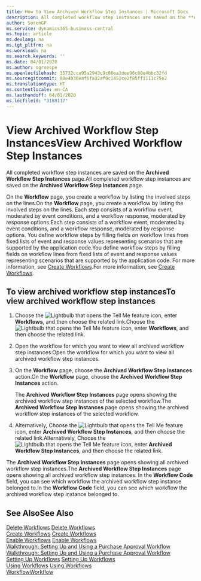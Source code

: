 ```yaml
---
title: How to View Archived Workflow Step Instances | Microsoft Docs
description: All completed workflow step instances are saved on the **Archived Workflow Step Instances** page.
author: SorenGP
ms.service: dynamics365-business-central
ms.topic: article
ms.devlang: na
ms.tgt_pltfrm: na
ms.workload: na
ms.search.keywords: ''
ms.date: 04/01/2020
ms.author: sgroespe
ms.openlocfilehash: 35732cca95a2943c9c80ea1dee96c80e4bbc32fd
ms.sourcegitcommit: 88e4b30eaf6fa32af0c1452ce2f85ff1111c75e2
ms.translationtype: HT
ms.contentlocale: en-CA
ms.lasthandoff: 04/01/2020
ms.locfileid: "3188117"
---
```

# <a name="view-archived-workflow-step-instances"></a><span data-ttu-id="1c7df-103">View Archived Workflow Step Instances</span><span class="sxs-lookup"><span data-stu-id="1c7df-103">View Archived Workflow Step Instances</span></span>
<span data-ttu-id="1c7df-104">All completed workflow step instances are saved on the **Archived Workflow Step Instances** page.</span><span class="sxs-lookup"><span data-stu-id="1c7df-104">All completed workflow step instances are saved on the **Archived Workflow Step Instances** page.</span></span>  

 <span data-ttu-id="1c7df-105">On the **Workflow** page, you create a workflow by listing the involved steps on the lines.</span><span class="sxs-lookup"><span data-stu-id="1c7df-105">On the **Workflow** page, you create a workflow by listing the involved steps on the lines.</span></span> <span data-ttu-id="1c7df-106">Each step consists of a workflow event, moderated by event conditions, and a workflow response, moderated by response options.</span><span class="sxs-lookup"><span data-stu-id="1c7df-106">Each step consists of a workflow event, moderated by event conditions, and a workflow response, moderated by response options.</span></span> <span data-ttu-id="1c7df-107">You define workflow steps by filling fields on workflow lines from fixed lists of event and response values representing scenarios that are supported by the application code.</span><span class="sxs-lookup"><span data-stu-id="1c7df-107">You define workflow steps by filling fields on workflow lines from fixed lists of event and response values representing scenarios that are supported by the application code.</span></span> <span data-ttu-id="1c7df-108">For more information, see [Create Workflows](across-how-to-create-workflows.md).</span><span class="sxs-lookup"><span data-stu-id="1c7df-108">For more information, see [Create Workflows](across-how-to-create-workflows.md).</span></span>  

## <a name="to-view-archived-workflow-step-instances"></a><span data-ttu-id="1c7df-109">To view archived workflow step instances</span><span class="sxs-lookup"><span data-stu-id="1c7df-109">To view archived workflow step instances</span></span>  
1.  <span data-ttu-id="1c7df-110">Choose the ![Lightbulb that opens the Tell Me feature](media/ui-search/search_small.png "Tell me what you want to do") icon, enter **Workflows**, and then choose the related link.</span><span class="sxs-lookup"><span data-stu-id="1c7df-110">Choose the ![Lightbulb that opens the Tell Me feature](media/ui-search/search_small.png "Tell me what you want to do") icon, enter **Workflows**, and then choose the related link.</span></span>  
2.  <span data-ttu-id="1c7df-111">Open the workflow for which you want to view all archived workflow step instances.</span><span class="sxs-lookup"><span data-stu-id="1c7df-111">Open the workflow for which you want to view all archived workflow step instances.</span></span>  
3.  <span data-ttu-id="1c7df-112">On the **Workflow** page, choose the **Archived Workflow Step Instances** action.</span><span class="sxs-lookup"><span data-stu-id="1c7df-112">On the **Workflow** page, choose the **Archived Workflow Step Instances** action.</span></span>  

    <span data-ttu-id="1c7df-113">The **Archived Workflow Step Instances** page opens showing the archived workflow step instances of the selected workflow.</span><span class="sxs-lookup"><span data-stu-id="1c7df-113">The **Archived Workflow Step Instances** page opens showing the archived workflow step instances of the selected workflow.</span></span>  
4.  <span data-ttu-id="1c7df-114">Alternatively, Choose the ![Lightbulb that opens the Tell Me feature](media/ui-search/search_small.png "Tell me what you want to do") icon, enter **Archived Workflow Step Instances**, and then choose the related link.</span><span class="sxs-lookup"><span data-stu-id="1c7df-114">Alternatively, Choose the ![Lightbulb that opens the Tell Me feature](media/ui-search/search_small.png "Tell me what you want to do") icon, enter **Archived Workflow Step Instances**, and then choose the related link.</span></span>  

<span data-ttu-id="1c7df-115">The **Archived Workflow Step Instances** page opens showing all archived workflow step instances.</span><span class="sxs-lookup"><span data-stu-id="1c7df-115">The **Archived Workflow Step Instances** page opens showing all archived workflow step instances.</span></span> <span data-ttu-id="1c7df-116">In the **Workflow Code** field, you can see which workflow the archived workflow step instance belonged to.</span><span class="sxs-lookup"><span data-stu-id="1c7df-116">In the **Workflow Code** field, you can see which workflow the archived workflow step instance belonged to.</span></span>  

## <a name="see-also"></a><span data-ttu-id="1c7df-117">See Also</span><span class="sxs-lookup"><span data-stu-id="1c7df-117">See Also</span></span>  
 <span data-ttu-id="1c7df-118">[Delete Workflows](across-how-to-delete-workflows.md) </span><span class="sxs-lookup"><span data-stu-id="1c7df-118">[Delete Workflows](across-how-to-delete-workflows.md) </span></span>  
 <span data-ttu-id="1c7df-119">[Create Workflows](across-how-to-create-workflows.md) </span><span class="sxs-lookup"><span data-stu-id="1c7df-119">[Create Workflows](across-how-to-create-workflows.md) </span></span>  
 <span data-ttu-id="1c7df-120">[Enable Workflows](across-how-to-enable-workflows.md) </span><span class="sxs-lookup"><span data-stu-id="1c7df-120">[Enable Workflows](across-how-to-enable-workflows.md) </span></span>  
 <span data-ttu-id="1c7df-121">[Walkthrough: Setting Up and Using a Purchase Approval Workflow](walkthrough-setting-up-and-using-a-purchase-approval-workflow.md) </span><span class="sxs-lookup"><span data-stu-id="1c7df-121">[Walkthrough: Setting Up and Using a Purchase Approval Workflow](walkthrough-setting-up-and-using-a-purchase-approval-workflow.md) </span></span>  
 <span data-ttu-id="1c7df-122">[Setting Up Workflows](across-set-up-workflows.md) </span><span class="sxs-lookup"><span data-stu-id="1c7df-122">[Setting Up Workflows](across-set-up-workflows.md) </span></span>  
 <span data-ttu-id="1c7df-123">[Using Workflows](across-use-workflows.md) </span><span class="sxs-lookup"><span data-stu-id="1c7df-123">[Using Workflows](across-use-workflows.md) </span></span>  
 [<span data-ttu-id="1c7df-124">Workflow</span><span class="sxs-lookup"><span data-stu-id="1c7df-124">Workflow</span></span>](across-workflow.md)
